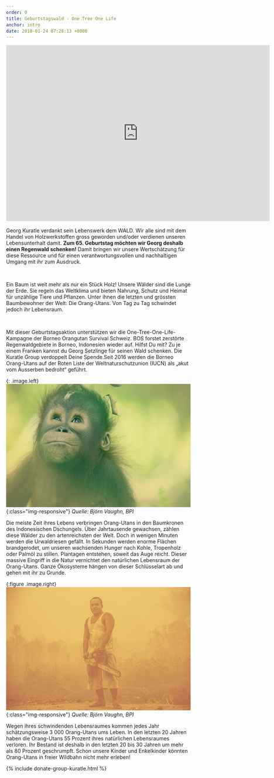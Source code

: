 ```yaml
---
order: 0
title: Geburtstagswald - One Tree One Life
anchor: intro
date: 2018-01-24 07:28:13 +0000
---
```

<div class="videoWrapper"> <iframe src="https://player.vimeo.com/video/245368582" width="720" height="480" frameborder="0" webkitallowfullscreen mozallowfullscreen allowfullscreen></iframe> </div>

Georg Kuratle verdankt sein Lebenswerk dem WALD. Wir alle sind mit dem Handel von Holzwerkstoffen gross geworden und/oder verdienen unseren Lebensunterhalt damit. **Zum 65. Geburtstag möchten wir Georg deshalb einen Regenwald schenken!** Damit bringen wir unsere Wertschätzung für diese Ressource und für einen verantwortungsvollen und nachhaltigen Umgang mit ihr zum Ausdruck.

 

Ein Baum ist weit mehr als nur ein Stück Holz! Unsere Wälder sind die Lunge der Erde. Sie regeln das Weltklima und bieten Nahrung, Schutz und Heimat für unzählige Tiere und Pflanzen. Unter ihnen die letzten und grössten Baumbewohner der Welt: Die Orang-Utans. Von Tag zu Tag schwindet jedoch ihr Lebensraum. 

 

Mit dieser Geburtstagsaktion unterstützen wir die One-Tree-One-Life-Kampagne der Borneo Orangutan Survival Schweiz. BOS forstet zerstörte Regenwaldgebiete in Borneo, Indonesien wieder auf. Hilfst Du mit? Zu je einem Franken kannst du Georg Setzlinge für seinen Wald schenken. Die Kuratle Group verdoppelt Deine Spende.Seit 2016 werden die Borneo Orang-Utans auf der Roten Liste der Weltnaturschutzunion (IUCN) als „akut vom Ausserben bedroht“ geführt.

{: .image.left}
![image-title-here](assets/img/baby-ou-color-sm.jpg){:class="img-responsive"}
_Quelle: Björn Vaughn, BPI_

Die meiste Zeit ihres Lebens verbringen Orang-Utans in den Baumkronen des Indonesischen Dschungels. Über Jahrtausende gewachsen, zählen diese Wälder zu den artenreichsten der Welt. Doch in wenigen Minuten werden die Urwaldriesen gefällt. In Sekunden werden enorme Flächen brandgerodet, um unseren wachsenden Hunger nach Kohle, Tropenholz oder Palmöl zu stillen. Plantagen entstehen, soweit das Auge reicht. Dieser massive Eingriff in die Natur vernichtet den natürlichen Lebensraum der Orang-Utans. Ganze Ökosysteme hängen von dieser Schlüsselart ab und gehen mit ihr zu Grunde.

{:figure .image.right}
![image-title-here](assets/img/chainsaw.jpg){:class="img-responsive"}
_Quelle: Björn Vaughn, BPI_

Wegen ihres schwindenden Lebensraumes kommen jedes Jahr schätzungsweise 3 000 Orang-Utans ums Leben. In den letzten 20 Jahren haben die Orang-Utans 55 Prozent ihres natürlichen Lebensraumes verloren. Ihr Bestand ist deshalb in den letzten 20 bis 30 Jahren um mehr als 80 Prozent geschrumpft. Schon unsere Kinder und Enkelkinder könnten Orang-Utans in freier Wildbahn nicht mehr erleben!

{% include donate-group-kuratle.html %}